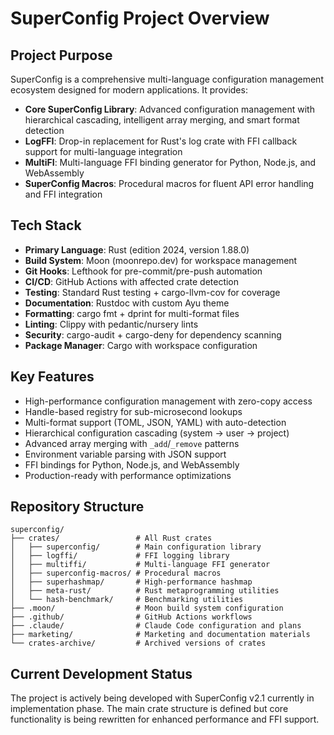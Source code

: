 # SuperConfig Project Overview

## Project Purpose

SuperConfig is a comprehensive multi-language configuration management ecosystem designed for modern applications. It provides:

- **Core SuperConfig Library**: Advanced configuration management with hierarchical cascading, intelligent array merging, and smart format detection
- **LogFFI**: Drop-in replacement for Rust's log crate with FFI callback support for multi-language integration
- **MultiFI**: Multi-language FFI binding generator for Python, Node.js, and WebAssembly
- **SuperConfig Macros**: Procedural macros for fluent API error handling and FFI integration

## Tech Stack

- **Primary Language**: Rust (edition 2024, version 1.88.0)
- **Build System**: Moon (moonrepo.dev) for workspace management
- **Git Hooks**: Lefthook for pre-commit/pre-push automation
- **CI/CD**: GitHub Actions with affected crate detection
- **Testing**: Standard Rust testing + cargo-llvm-cov for coverage
- **Documentation**: Rustdoc with custom Ayu theme
- **Formatting**: cargo fmt + dprint for multi-format files
- **Linting**: Clippy with pedantic/nursery lints
- **Security**: cargo-audit + cargo-deny for dependency scanning
- **Package Manager**: Cargo with workspace configuration

## Key Features

- High-performance configuration management with zero-copy access
- Handle-based registry for sub-microsecond lookups
- Multi-format support (TOML, JSON, YAML) with auto-detection
- Hierarchical configuration cascading (system → user → project)
- Advanced array merging with `_add`/`_remove` patterns
- Environment variable parsing with JSON support
- FFI bindings for Python, Node.js, and WebAssembly
- Production-ready with performance optimizations

## Repository Structure

```
superconfig/
├── crates/                 # All Rust crates
│   ├── superconfig/        # Main configuration library
│   ├── logffi/             # FFI logging library
│   ├── multiffi/           # Multi-language FFI generator
│   ├── superconfig-macros/ # Procedural macros
│   ├── superhashmap/       # High-performance hashmap
│   ├── meta-rust/          # Rust metaprogramming utilities
│   └── hash-benchmark/     # Benchmarking utilities
├── .moon/                  # Moon build system configuration
├── .github/                # GitHub Actions workflows
├── .claude/                # Claude Code configuration and plans
├── marketing/              # Marketing and documentation materials
└── crates-archive/         # Archived versions of crates
```

## Current Development Status

The project is actively being developed with SuperConfig v2.1 currently in implementation phase. The main crate structure is defined but core functionality is being rewritten for enhanced performance and FFI support.
